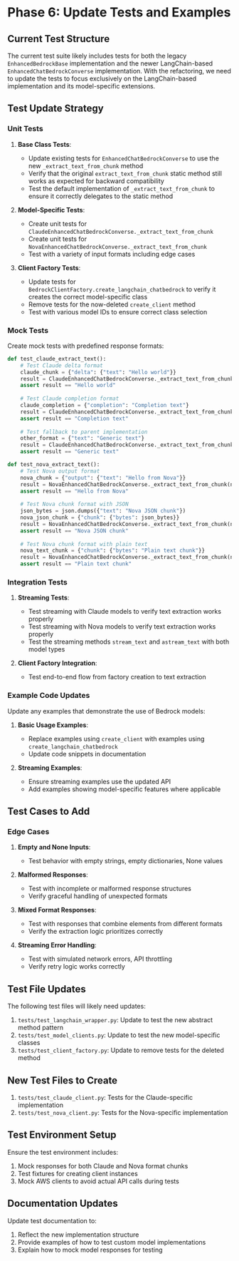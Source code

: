 # Phase 6: Update Tests and Examples

## Current Test Structure

The current test suite likely includes tests for both the legacy `EnhancedBedrockBase` implementation and the newer LangChain-based `EnhancedChatBedrockConverse` implementation. With the refactoring, we need to update the tests to focus exclusively on the LangChain-based implementation and its model-specific extensions.

## Test Update Strategy

### Unit Tests

1. **Base Class Tests**:
   - Update existing tests for `EnhancedChatBedrockConverse` to use the new `_extract_text_from_chunk` method
   - Verify that the original `extract_text_from_chunk` static method still works as expected for backward compatibility
   - Test the default implementation of `_extract_text_from_chunk` to ensure it correctly delegates to the static method

2. **Model-Specific Tests**:
   - Create unit tests for `ClaudeEnhancedChatBedrockConverse._extract_text_from_chunk`
   - Create unit tests for `NovaEnhancedChatBedrockConverse._extract_text_from_chunk`
   - Test with a variety of input formats including edge cases

3. **Client Factory Tests**:
   - Update tests for `BedrockClientFactory.create_langchain_chatbedrock` to verify it creates the correct model-specific class
   - Remove tests for the now-deleted `create_client` method
   - Test with various model IDs to ensure correct class selection

### Mock Tests

Create mock tests with predefined response formats:

```python
def test_claude_extract_text():
    # Test Claude delta format
    claude_chunk = {"delta": {"text": "Hello world"}}
    result = ClaudeEnhancedChatBedrockConverse._extract_text_from_chunk(claude_chunk)
    assert result == "Hello world"
    
    # Test Claude completion format
    claude_completion = {"completion": "Completion text"}
    result = ClaudeEnhancedChatBedrockConverse._extract_text_from_chunk(claude_completion)
    assert result == "Completion text"
    
    # Test fallback to parent implementation
    other_format = {"text": "Generic text"}
    result = ClaudeEnhancedChatBedrockConverse._extract_text_from_chunk(other_format)
    assert result == "Generic text"

def test_nova_extract_text():
    # Test Nova output format
    nova_chunk = {"output": {"text": "Hello from Nova"}}
    result = NovaEnhancedChatBedrockConverse._extract_text_from_chunk(nova_chunk)
    assert result == "Hello from Nova"
    
    # Test Nova chunk format with JSON
    json_bytes = json.dumps({"text": "Nova JSON chunk"})
    nova_json_chunk = {"chunk": {"bytes": json_bytes}}
    result = NovaEnhancedChatBedrockConverse._extract_text_from_chunk(nova_json_chunk)
    assert result == "Nova JSON chunk"
    
    # Test Nova chunk format with plain text
    nova_text_chunk = {"chunk": {"bytes": "Plain text chunk"}}
    result = NovaEnhancedChatBedrockConverse._extract_text_from_chunk(nova_text_chunk)
    assert result == "Plain text chunk"
```

### Integration Tests

1. **Streaming Tests**:
   - Test streaming with Claude models to verify text extraction works properly
   - Test streaming with Nova models to verify text extraction works properly
   - Test the streaming methods `stream_text` and `astream_text` with both model types

2. **Client Factory Integration**:
   - Test end-to-end flow from factory creation to text extraction

### Example Code Updates

Update any examples that demonstrate the use of Bedrock models:

1. **Basic Usage Examples**:
   - Replace examples using `create_client` with examples using `create_langchain_chatbedrock`
   - Update code snippets in documentation

2. **Streaming Examples**:
   - Ensure streaming examples use the updated API
   - Add examples showing model-specific features where applicable

## Test Cases to Add

### Edge Cases

1. **Empty and None Inputs**:
   - Test behavior with empty strings, empty dictionaries, None values

2. **Malformed Responses**:
   - Test with incomplete or malformed response structures
   - Verify graceful handling of unexpected formats

3. **Mixed Format Responses**:
   - Test with responses that combine elements from different formats
   - Verify the extraction logic prioritizes correctly

4. **Streaming Error Handling**:
   - Test with simulated network errors, API throttling
   - Verify retry logic works correctly

## Test File Updates

The following test files will likely need updates:

1. `tests/test_langchain_wrapper.py`: Update to test the new abstract method pattern
2. `tests/test_model_clients.py`: Update to test the new model-specific classes
3. `tests/test_client_factory.py`: Update to remove tests for the deleted method

## New Test Files to Create

1. `tests/test_claude_client.py`: Tests for the Claude-specific implementation
2. `tests/test_nova_client.py`: Tests for the Nova-specific implementation

## Test Environment Setup

Ensure the test environment includes:

1. Mock responses for both Claude and Nova format chunks
2. Test fixtures for creating client instances
3. Mock AWS clients to avoid actual API calls during tests

## Documentation Updates

Update test documentation to:

1. Reflect the new implementation structure
2. Provide examples of how to test custom model implementations
3. Explain how to mock model responses for testing
